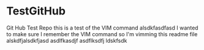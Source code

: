 # TestGitHub
Git Hub Test Repo this is a test of the VIM command alsdkfasdfasd
I wanted to make sure I remember the VIM command so I'm vimming this readme file
alskdfjalsdkfjasd
asdlfkasdjf
asdflksdfj
ldskfsdk
